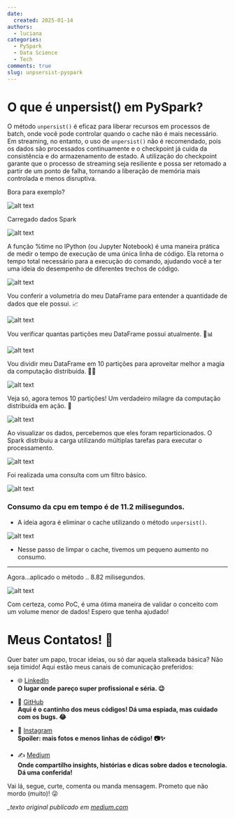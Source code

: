 ```yaml
---
date:
  created: 2025-01-14
authors:
  - luciana
categories:
  - PySpark
  - Data Science
  - Tech
comments: true
slug: unpsersist-pyspark
---
```


# O que é unpersist() em PySpark?

O método `unpersist()` é eficaz para liberar recursos em processos de batch, onde você pode controlar quando o cache não é mais necessário. Em streaming, no entanto, o uso de `unpersist()` não é recomendado, pois os dados são processados continuamente e o checkpoint já cuida da consistência e do armazenamento de estado. A utilização do checkpoint garante que o processo de streaming seja resiliente e possa ser retomado a partir de um ponto de falha, tornando a liberação de memória mais controlada e menos disruptiva.

<!-- more -->

Bora para exemplo?

![alt text](../../../images/blog/luciana/unpersit1.png)

Carregado dados Spark

![alt text](../../../images/blog/luciana/unpersit2.png)

A função %time no IPython (ou Jupyter Notebook) é uma maneira prática de medir o tempo de execução de uma única linha de código. Ela retorna o tempo total necessário para a execução do comando, ajudando você a ter uma ideia do desempenho de diferentes trechos de código.

![alt text](../../../images/blog/luciana/unpersit3.png)

Vou conferir a volumetria do meu DataFrame para entender a quantidade de dados que ele possui. 📈

![alt text](../../../images/blog/luciana/unpersit4.png)

Vou verificar quantas partições meu DataFrame possui atualmente. 🧐📊

![alt text](../../../images/blog/luciana/unpersit5.png)

Vou dividir meu DataFrame em 10 partições para aproveitar melhor a magia da computação distribuída. 🚀✨

![alt text](../../../images/blog/luciana/unpersit6.png)

Veja só, agora temos 10 partições! Um verdadeiro milagre da computação distribuída em ação. 🚀

![alt text](../../../images/blog/luciana/unpersit7.png)

Ao visualizar os dados, percebemos que eles foram reparticionados. O Spark distribuiu a carga utilizando múltiplas tarefas para executar o processamento.

![alt text](../../../images/blog/luciana/unpersit8.png)

Foi realizada uma consulta com um filtro básico.

![alt text](../../../images/blog/luciana/unpersit9.png)

### Consumo da cpu em tempo é de 11.2 milisegundos.

- A ideia agora é eliminar o cache utilizando o método `unpersist()`.

![alt text](../../../images/blog/luciana/unpersit10.png)

- Nesse passo de limpar o cache, tivemos um pequeno aumento no consumo.

---- 

Agora…aplicado o método .. 8.82 milisegundos.

![alt text](../../../images/blog/luciana/unpersit11.png)

Com certeza, como PoC, é uma ótima maneira de validar o conceito com um volume menor de dados! Espero que tenha ajudado!

# Meus Contatos! 🌟

Quer bater um papo, trocar ideias, ou só dar aquela stalkeada básica? Não seja tímido! Aqui estão meus canais de comunicação preferidos:

- 🌐 [LinkedIn](https://www.linkedin.com/in/luciana-sampaio/)  
  **O lugar onde pareço super profissional e séria. 😉**

- 🐙 [GitHub](https://github.com/luasampaio)  
  **Aqui é o cantinho dos meus códigos! Dá uma espiada, mas cuidado com os bugs. 😂**

- 📸 [Instagram](https://www.instagram.com/luasampaio/)  
  **Spoiler: mais fotos e menos linhas de código! 📷✨**

- ✍️ [Medium](https://medium.com/@luciana.sampaio84)  
  **Onde compartilho insights, histórias e dicas sobre dados e tecnologia. Dá uma conferida!**

Vai lá, segue, curte, comenta ou manda mensagem. Prometo que não mordo (muito)! 😜

*_texto original publicado em [medium.com](https://medium.com/@luciana.sampaio84/o-que-%C3%A9-unpersist-em-pyspark-b1617acef35b)*